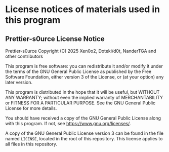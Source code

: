 # License notices of materials used in this program

## Prettier-s0urce License Notice

Prettier-s0urce Copyright (C) 2025  Xen0o2, Doteki/d0t, NanderTGA and other contributors

This program is free software: you can redistribute it and/or modify
it under the terms of the GNU General Public License as published by
the Free Software Foundation, either version 3 of the License, or
(at your option) any later version.

This program is distributed in the hope that it will be useful,
but WITHOUT ANY WARRANTY; without even the implied warranty of
MERCHANTABILITY or FITNESS FOR A PARTICULAR PURPOSE.  See the
GNU General Public License for more details.

You should have received a copy of the GNU General Public License
along with this program.  If not, see <https://www.gnu.org/licenses/>.

A copy of the GNU General Public License version 3 can be found in the file named `LICENSE`, located in the root of this repository.
This license applies to all files in this repository.
